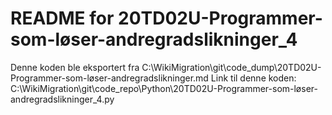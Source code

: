 # README for 20TD02U-Programmer-som-løser-andregradslikninger_4
Denne koden ble eksportert fra C:\WikiMigration\git\code_dump\20TD02U-Programmer-som-løser-andregradslikninger.md
Link til denne koden: C:\WikiMigration\git\code_repo\Python\20TD02U-Programmer-som-løser-andregradslikninger_4.py
